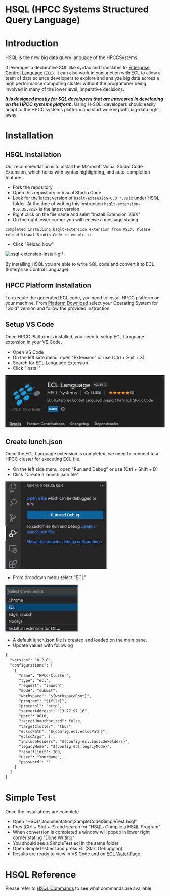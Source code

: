 # HSQL (HPCC Systems Structured Query Language)

# Introduction

HSQL is the new big data query language of the HPCCSystems.

It leverages a declarative SQL like syntax and translates to [Enterprise Control Language (`ECL`)](<https://en.wikipedia.org/wiki/ECL_(data-centric_programming_language)>). It can also work in conjunction with ECL to allow a team of data science developers to explore and analyze big data across a high performance computing cluster without the programmer being involved in many of the lower level, imperative decisions.

<b><i>It is designed mostly for SQL developers that are interested in developing on the HPCC systems platform.</i> </b>Using H-SQL, developers should easily adapt to the HPCC systems platform and start working with big-data right away.

# Installation 

## HSQL Installation

Our recommendation is to install the Microsoft Visual Studio Code Extension, which helps with syntax highlighting, and auto-completion features.

- Fork the repository
- Open this repository in Visual Studio Code
- Look for the latest version of `hsqlt-extension-0.0.*.vsix` under HSQL folder. At the time of writing this instruction `hsqlt-extension-0.0.35.vsix` is the latest version. 
- Right click on the file name and selet "Install Extension VSIX"
- On the right lower corner you will receive a message stating 
```
Completed installing hsqlt-extension extension from VSIX. Please reload Visual Studio Code to enable it.
```
- Click "Reload Now"

<!-- ![Giffy_To_Test](.\hsqlt\Animations_Gif\hsql-extention-install.gif) -->

![hsql-extension-install-gif](https://github.com/hpcc-systems/HSQL/blob/dev/hsqlt/Animations_Gif/hsql-extention-install.gif "Logo Title Text 1")

<!-- https://raw.githubusercontent.com/hpcc-systems/HSQL/dev/hsqlt/Animations_Gif/hsql-extention-install.gif?token=AA6IUHCJLEOMQZHB4YF2EV3BLR4PY -->

By installing HSQL you are able to write SQL code and convert it to ECL (Enterprise Control Language).

## HPCC Platform Installation

To execute the generated ECL code, you need to install HPCC platform on your machine.
From [Platform Download](https://hpccsystems.com/download#HPCC-Platform) select your Operating System for "Gold" version and follow the provided instruction. 

## Setup VS Code

Once HPCC Platform is installed, you need to setup ECL Language extension in your VS Code. 

- Open VS Code
- On the left side menu, open "Extension" or use (Ctrl + Shit + X). 
- Search for ECL Language Extension 
- Click  "Install"


![ECL Extension](./Documentation/Images/ECL_Extension.png)



## Create lunch.json
Once the ECL Language extension is completed, we need to connect to a HPCC cluster for executing ECL file. 

- On the left side menu, open "Run and Debug" or use (Ctrl + Shift + D)
- Click "Create a launch.json file" 

![Run And Debug](./Documentation/Images/RunAndDebug.png)

- From dropdown menu select "ECL"

![Run And Debug](./Documentation/Images/ECLOption.png)

- A default lunch.json file is created and loaded on the main pane. 
- Update values with following 
```
{
  "version": "0.2.0",
  "configurations": [
    {
      "name": "HPCC-Cluster",
      "type": "ecl",
      "request": "launch",
      "mode": "submit",
      "workspace": "${workspaceRoot}",
      "program": "${file}",
      "protocol": "http",
      "serverAddress": "13.77.97.16",
      "port": 8010,
      "rejectUnauthorized": false,
      "targetCluster": "thor",
      "eclccPath": "${config:ecl.eclccPath}",
      "eclccArgs": [],
      "includeFolders": "${config:ecl.includeFolders}",
      "legacyMode": "${config:ecl.legacyMode}",
      "resultLimit": 100,
      "user": "YourName",
      "password": ""
    }
  ]
}

```

# Simple Test

Once the installations are complete
- Open "HSQL\Documentation\SampleCode\SimpleTest.hsql"
- Pres (Ctrl + Shit + P) and search for "HSQL: Compile a HSQL Program"
- When conversion is completed a window will popup in lower right corner stating "Done Writing"
- You should see a SimpleTest.ecl in the same folder
- Open SimpleTest.ecl and press F5 (Start Debugging)
- Results are ready to view in VS Code and on [ECL WatchPage](http://13.77.97.16:8010/#/stub/ECL)

# HSQL Reference 

Please refer to [HSQL Commands](https://github.com/hpcc-systems/HSQL/blob/master/hsqlt/notes/syntax.md#select-all-columns-from-table) to see what commands are available. 